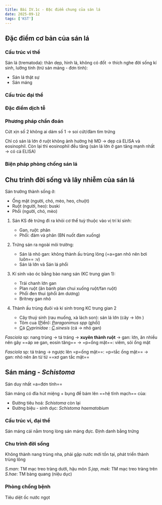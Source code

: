```yaml
---
title: Bài IV.1c - Đặc điểm chung của sán lá
date: 2025-09-12
tags: ['KST']
---
```


## Đặc điểm cơ bản của sán lá

### Cấu trúc vi thể

Sán lá (trematoda): thân dẹp, hình lá, không có đốt -> thích nghe đời sống kí sinh, lưỡng tính (trừ sán máng - đơn tính):

- Sán lá thật sự
- Sán máng

### Cấu trúc đại thể

### Đặc điểm dịch tễ

### Phương pháp chẩn đoán

Cứt xịn số 2 không ai dám số 1 -> soi cứt/đàm tìm trứng

Chỉ có sán lá lớn ở ruột không ảnh hưởng hệ MD -> dẹp cả ELISA và eosinophil. Còn lại thì eosinophil đều tăng (sán lá lớn ở gan tăng mạnh nhất -> có cả ELISA)


### Biện pháp phòng chống sán lá

## Chu trình đời sống và lây nhiễm của sán lá

Sán trưởng thành sống ở:

- Ống mật (người, chó, mèo, heo, chuột)
- Ruột (người, heo): buski
- Phổi (người, chó, mèo)

1. Sán KS đẻ trứng đi ra khỏi cơ thể tuỳ thuộc vào vị trí kí sinh:
    - Gan, ruột: phân
    - Phổi: đàm và phân (BN nuốt đàm xuống)

2. Trứng sán ra ngoài môi trường:

    - Sán lá nhỏ gan: không thành ấu trùng lông (=a=gan nhỏ nên bơi luôn== :v)
    - Sán lá lớn và Sán lá phổi

3. Kí sinh vào óc bằng bào nang sán (KC trung gian 1):

    - Trái chanh lớn gan
    - Plan ruột (ăn bánh plan chui xuống ruột/fan ruột)
    - Phổi đen thui (phổi âm dương)
    - Britney gan nhỏ

4. Thành ấu trùng đuôi và kí sinh trong KC trung gian 2

    - Cây thuỷ sinh (rau muống, xà lách son): sán lá lớn (cây -> lớn )
    - Tôm cua (<u>P</u>iển): *<u>P</u>aragonimus spp* (<u>p</u>hổi)
    - <u>C</u>á *<u>C</u>yprinidae* : *<u>C</u>.sinesis* (cá -> nhỏ gan)

*Fasciola* sp: nang trùng -> tá tráng -> **xuyên thành ruột** -> gan: lớn, ăn nhiều nên gây ==áp xe gan, eosin tăng== -> =p=ống mật==: viêm, sỏi ống mật

*Fasciola* sp: tá tráng -> ngược lên =p=ống mật==: =p=tắc ống mật== -> gan: nhỏ nên ăn từ từ ==xơ gan tắc mật==

## Sán máng - *Schistoma*

Sán duy nhất =a=đơn tính==

Sán máng có đĩa hút miệng + bụng để bám lên ==hệ tĩnh mạch== của:

- Đường tiêu hoá: *Schistoma* còn lại
- Đường biệu - sinh dục: *Schistoma haematobium*

### Cấu trúc vi, đại thể

Sán máng cái nằm trong lòng sán máng đực. Định danh bằng trứng

### Chu trình đời sống

Không thành nang trùng nha, phải gặp nước mới tồn tại, phát triển thành trùng lông

*S.man*: TM mạc treo tràng dưới, hậu môn
*S.jap, mek*: TM mạc treo tràng trên
*S.hae*: TM bàng quang (niệu dục)

### Phòng chống bệnh

Tiêu diệt ốc nước ngọt
